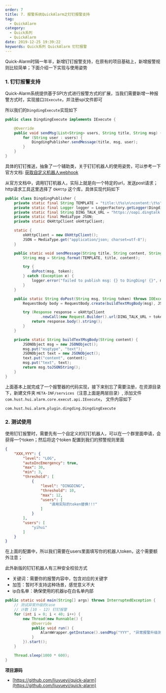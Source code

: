 ```yaml
---
order: 7
title: 7. 报警系统QuickAlarm之钉钉报警支持
tag:
  - QuickAlarm
category:
  - Quick系列
  - QuickAlarm
date: 2019-12-25 19:39:22
keywords: Quick系列 QuickAlarm 钉钉报警
---
```


Quick-Alarm时隔一年半，新增钉钉报警支持，在原有的项目基础上，新增报警规则比较简单；下面介绍一下实现与使用姿势

<!-- more -->

### 1. 钉钉报警支持

Quick-Alarm系统提供基于SPI方式进行报警方式的扩展，当我们需要新增一种报警方式时，实现接口`IExecute`，并注册spi文件即可

所以我们的`DingdingExecute`实现如下

```java
public class DingdingExecute implements IExecute {

    @Override
    public void sendMsg(List<String> users, String title, String msg) {
        for (String user : users) {
            DingdingPublisher.sendMessage(title, msg, user);
        }
    }
}
```

具体的钉钉推送，抽象了一个辅助类，关于钉钉机器人的使用姿势，可以参考一下官方文档: [获取自定义机器人webhook](https://ding-doc.dingtalk.com/doc#/serverapi2/qf2nxq)

从官方文档中，调用钉钉机器人，实际上就是向一个特定的url，发送post请求；http请求工具这里选择了 `OkHttp` 这个库，具体实现代码如下

```java
public class DingdingPublisher {
    private static final String TEMPLATE = "title:\t%s\n\ncontent:\t%s";
    private static final Logger logger = LoggerFactory.getLogger(DingdingPublisher.class);
    private static final String DING_TALK_URL = "https://oapi.dingtalk.com/robot/send?access_token=";
    private static final MediaType JSON;
    private static OkHttpClient okHttpClient;

    static {
        okHttpClient = new OkHttpClient();
        JSON = MediaType.get("application/json; charset=utf-8");
    }

    public static void sendMessage(String title, String content, String token) {
        String msg = String.format(TEMPLATE, title, content);

        try {
            doPost(msg, token);
        } catch (Exception e) {
            logger.error("failed to publish msg: {} to DingDing! {}", msg, e);
        }
    }

    public static String doPost(String msg, String token) throws IOException {
        RequestBody body = RequestBody.create(buildTextMsgBody(msg), JSON);

        try (Response response = okHttpClient
                .newCall(new Request.Builder().url(DING_TALK_URL + token).post(body).build()).execute()) {
            return response.body().string();
        }
    }

    private static String buildTextMsgBody(String content) {
        JSONObject msg = new JSONObject();
        msg.put("msgtype", "text");
        JSONObject text = new JSONObject();
        text.put("content", content);
        msg.put("text", text);
        return msg.toJSONString();
    }
}
```

上面基本上就完成了一个报警器的代码实现，接下来别忘了需要注册，在资源目录下，新建文件夹 `META-INF/services`（注意上面是两层目录）, 添加文件`com.hust.hui.alarm.core.execut.api.IExecute`， 文件内容如下

```
com.hust.hui.alarm.plugin.dingding.DingdingExecute
```

### 2. 测试使用

使用钉钉报警时，需要先有一个自定义的钉钉机器人，可以在一个群里面申请，会获得一个token；然后将这个token 配置到我们的预警规则里面

```json
{
    "XXX,YYY": {
        "level": "LOG",
        "autoIncEmergency": true,
        "max": 30,
        "min": 3,
        "threshold": [
            {
                "level": "DINGDING",
                "threshold": 10,
                "max": 12,
                "users": [
                    "请用实际的token替换!!!"
                ]
            }
        ],
        "users": [
            "yihui"
        ]
    }
}
```

在上面的配置中，所以我们需要在users里面填写你的机器人token，这个需要额外注意；

此外新版的钉钉机器人有三种安全校验方式

- 关键词：需要你的报警内容中，包含对应的关键字
- 加签：暂时不支持这种场景，感觉意义不大
- ip白名单：确保使用的机器ip在白名单内部

```java
public static void main(String[] args) throws InterruptedException {
    // 测试异常升级的case
    // 计数 [10 - 12) 钉钉报警
    for (int i = 0; i < 40; i++) {
        new Thread(new Runnable() {
            @Override
            public void run() {
                AlarmWrapper.getInstance().sendMsg("YYY", "异常报警升级测试");
            }
        }).start();
    }

    Thread.sleep(1000 * 600);
}
```


**项目源码**

- [https://github.com/liuyueyi/quick-alarm](https://github.com/liuyueyi/quick-alarm)


